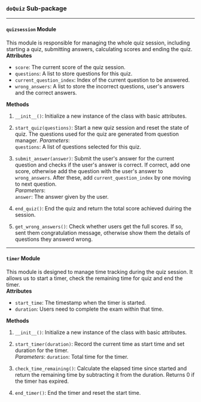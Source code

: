 ### `doQuiz` Sub-package
---
#### `quizsession` Module 
This module is responsible for managing the whole quiz session, including starting a quiz, submitting answers, calculating scores and ending the quiz.<br>
**Attributes**
- `score`: The current score of the quiz session.
- `questions`: A list to store questions for this quiz.
- `current_question_index`: Index of the current question to be answered.
- `wrong_answers`: A list to store the incorrect questions, user's answers and the correct answers.

**Methods**
1. `__init__()`: Initialize a new instance of the class with basic attributes.

2. `start_quiz(questions)`: Start a new quiz session and reset the state of quiz. The questions used for the quiz are generated from question manager.
   *Parameters*:<br>
   `questions`: A list of questions selected for this quiz.
   
3. `submit_answer(answer)`: Submit the user's answer for the current question and checks if the user's answer is correct. 
   If correct, add one score, otherwise add the question with the user's answer to `wrong_answers`. After these, add `current_question_index` by one moving to next question.<br>
   *Parameters*:<br>
   `answer`: The answer given by the user.

4. `end_quiz()`: End the quiz and return the total score achieved duiring the session.

5. `get_wrong_answers()`: Check whether users get the full scores. 
   If so, sent them congratulation message, otherwise show them the details of questions they answerd wrong.
---
#### `timer` Module
This module is designed to manage time tracking during the quiz session. It allows us to start a timer, check the remaining time for quiz and end the timer.<br>
**Attributes**
- `start_time`: The timestamp when the timer is started.
- `duration`: Users need to complete the exam within that time.

**Methods**
1. `__init__()`: Initialize a new instance of the class with basic attributes.
2. `start_timer(duration)`: Record the current time as start time and set duration for the timer.<br>
   *Parameters*: 
   `duration`: Total time for the timer.

3. `check_time_remaining()`: Calculate the elapsed time since started and return the remaining time by subtracting it from the duration. Returns 0 if the timer has expired.

4. `end_timer()`: End the timer and reset the start time.